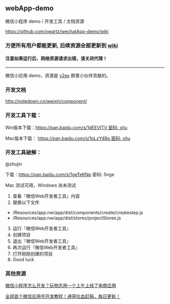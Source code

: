 ## webApp-demo

微信小程序 demo / 开发工具 / 文档资源

https://github.com/xwartz/wechatApp-demo/wiki

### 方便所有用户都能更新, 后续资源全部更新到 [wiki](https://github.com/xwartz/wechatApp-demo/wiki)


#### 注意如果运行后，网络资源请求出错，请关闭代理！

----


微信小应用 demo，资源是 [v2ex](https://www.v2ex.com/t/308015#reply60) 群里小伙伴贡献的。


### 开发文档

http://notedown.cn/weixin/component/

### 开发工具下载：

Win版本下载：https://pan.baidu.com/s/1dEEVITV 密码: xitu

Mac版本下载： https://pan.baidu.com/s/1pLzY4Bp 密码: xitu


### 开发工具破解：

@zhujin

下载：https://pan.baidu.com/s/1geTeKNp 密码: 5nge

Mac 测试可用，Windows 尚未测试

1. 查看『微信Web开发者工具』内容
2. 替换以下文件
  * /Resources/app.nw/app/dist/components/create/createstep.js
  * /Resources/app.nw/app/dist/stores/projectStores.js
3. 运行『微信Web开发者工具』
4. 创建项目
5. 退出『微信Web开发者工具』
6. 再次运行『微信Web开发者工具』
7. 打开刚刚创建的项目
8. Good luck

### 其他资源

[微信小程序怎么开发？玩物志用一个上午上线了电商应用](http://www.ifanr.com/721124)


[全球首个微信应用号开发教程！通宵吐血赶稿，每日更新！](https://my.oschina.net/wwnick/blog/750055)



